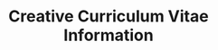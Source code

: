 ---
layout:   certificate
title:    "Creative Curriculum Vitae Information"
slug:     creacvon
category: pemateri
issuer:   "UKM Central Computer Improvement Universitas Telkom"
---